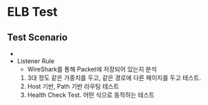 # ELB Test
## Test Scenario
* 
* Listener Rule 
    * WireShark를 통해 Packet에 저장되어 있는지 분석
    1) 3대 정도 같은 가중치를 두고, 같은 경로에 다른 페이지를 두고 테스트.
    2) Host 기반, Path 기반 라우팅 테스트
    3) Health Check Test. 어떤 식으로 동작하는 테스트